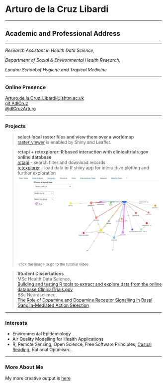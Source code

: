 
# Arturo de la Cruz Libardi

------------------------------------------------------------------------

## Academic and Professional Address

------------------------------------------------------------------------

*Research Assistant in Health Data Science,*

*Department of Social & Environmental Health Research,*

*London School of Hygiene and Tropical Medicine*

------------------------------------------------------------------------

### Online Presence

[Arturo.de.la.Cruz_Libardi@lshtm.ac.uk](mailto:Arturo.de.la.Cruz_Libardi@lshtm.ac.uk)\
[git AdlCruz](https://github.com/AdlCruz)\
[@dlCruzArturo](https://twitter.com/dlCruzArturo)


------------------------------------------------------------------------

### Projects
> **select local raster files and view them over a worldmap**\
> [raster_viewer](https://github.com/AdlCruz/raster_viewer) is enabled by Shiny and Leaflet.

> **rctapi + rctexplorer: R based interaction with clinicaltrials.gov online database**\
> [rctapi](https://github.com/AdlCruz/rctapi) - search filter and download records\
> [rctexplorer](https://github.com/AdlCruz/rctexplorer) - load data to R shiny app for interactive plotting and further exploration\
> [![Watch Package Demo](/assets/thumbnailvimeo.jpg)](https://vimeo.com/595343322 "seven minutes until you're exploring ct.gov from your console. Click to Watch!")
> .<sub>click the image to go to the tutorial video</sub>


> **Student Dissertations**\
> MSc Health Data Science,\
> [Building and testing R tools to extract and explore data from the online database ClinicalTrials.gov](/assets/deanonlshtmdiss.pdf)\
> BSc Neuroscience,\
> [The Role of Dopamine and Dopamine Receptor Signalling in Basal Ganglia-Mediated Action Selection](/assets/lrpbsckcl.pdf)

------------------------------------------------------------------------

### Interests

-   Environmental Epidemiology
-   Air Quality Modelling for Health Applications
-   R, Remote Sensing, Open Science, Free Software Principles, [Casual Reading](/assets/books-rmd.html), Rational Optimism...

-------------------------------------------------------------------------

### More About Me

My more creative output is [here](https://ihavetodothisifnot.wordpress.com/)
